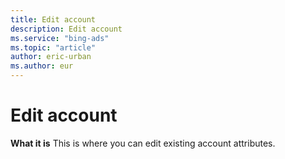 ```yaml
---
title: Edit account
description: Edit account
ms.service: "bing-ads"
ms.topic: "article"
author: eric-urban
ms.author: eur
---
```


# Edit account

**What it is** This is where you can edit existing account attributes.



